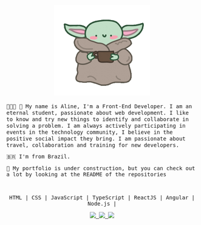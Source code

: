 <samp>
<h1 align="center">
<img align="center"src="https://github.com/alinecbsr/alinecbsr/raw/master/hello.gif" alt="" style="max-width:50%;">
</h1>
👩🏻‍💻 🚀 My name is Aline, I'm a Front-End Developer. I am an eternal student, passionate about web development. I like to know and try new things to identify and collaborate in solving a problem. I am always actively participating in events in the technology community, I believe in the positive social impact they bring. I am passionate about travel, collaboration and training for new developers. 

🇧🇷  I'm from Brazil. 

🦄 My portfolio is under construction, but you can check out a lot by looking at the README of the repositories

<br />

<p align="center">HTML | CSS | JavaScript | TypeScript | ReactJS | Angular | Node.js | </p>


<p align="center">
  <a
    href="mailto:alinecbsr@gmail.com" 
    alt="Gmail"
    target="blank"
  >
    <img src="https://img.shields.io/badge/-Gmail-red?style=flat&logo=Gmaill&logoColor=white" />
    
  </a>
  <a
    href="https://www.linkedin.com/in/alinecbsr/" 
    alt="LinkedIn"
    target="blank"
  >
    <img src="https://img.shields.io/badge/-LinkedIn-blue?style=flat&logo=Linkedin&logoColor=white" />
  </a>
  <a
    href="https://github.com/alinecbsr"
    alt="GitHub"
    target="blank"
  >
    <img src="https://img.shields.io/badge/-GitHub-000000?style=flat&logo=Github&logoColor=white" />
  </a>
</p>

</samp>